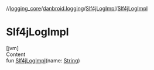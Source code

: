 //[logging_core](../../../index.md)/[danbroid.logging](../index.md)/[Slf4jLogImpl](index.md)/[Slf4jLogImpl](-slf4j-log-impl.md)



# Slf4jLogImpl  
[jvm]  
Content  
fun [Slf4jLogImpl](-slf4j-log-impl.md)(name: [String](https://kotlinlang.org/api/latest/jvm/stdlib/kotlin/-string/index.html))  



